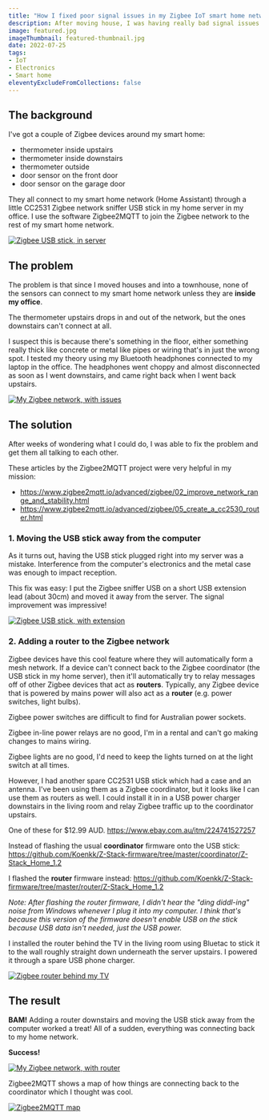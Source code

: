 ```yaml
---
title: "How I fixed poor signal issues in my Zigbee IoT smart home network"
description: After moving house, I was having really bad signal issues with my Zigbee devices that I used in my smart home. After researching and fiddling around a lot, I fixed it and learned some skills along the way! Here's how I did it.
image: featured.jpg
imageThumbnail: featured-thumbnail.jpg
date: 2022-07-25
tags:
- IoT
- Electronics
- Smart home
eleventyExcludeFromCollections: false
---
```


## The background
I've got a couple of Zigbee devices around my smart home:
* thermometer inside upstairs
* thermometer inside downstairs
* thermometer outside
* door sensor on the front door
* door sensor on the garage door

They all connect to my smart home network (Home Assistant) through a little CC2531 Zigbee network sniffer USB stick in my home server in my office. I use the software Zigbee2MQTT to join the Zigbee network to the rest of my smart home network.

[![Zigbee USB stick, in server](zigbee-usb-in-server.png)](zigbee-usb-in-server.png)

## The problem
The problem is that since I moved houses and into a townhouse, none of the sensors can connect to my smart home network unless they are **inside my office**.

The thermometer upstairs drops in and out of the network, but the ones downstairs can't connect at all.

I suspect this is because there's something in the floor, either something really thick like concrete or metal like pipes or wiring that's in just the wrong spot. I tested my theory using my Bluetooth headphones connected to my laptop in the office. The headphones went choppy and almost disconnected as soon as I went downstairs, and came right back when I went back upstairs.

[![My Zigbee network, with issues](zigbee-network-diagram-with-issues.png)](zigbee-network-diagram-with-issues.png)

## The solution
After weeks of wondering what I could do, I was able to fix the problem and get them all talking to each other.

These articles by the Zigbee2MQTT project were very helpful in my mission:
* https://www.zigbee2mqtt.io/advanced/zigbee/02_improve_network_range_and_stability.html
* https://www.zigbee2mqtt.io/advanced/zigbee/05_create_a_cc2530_router.html

### 1. Moving the USB stick away from the computer
As it turns out, having the USB stick plugged right into my server was a mistake. Interference from the computer's electronics and the metal case was enough to impact reception.

This fix was easy: I put the Zigbee sniffer USB on a short USB extension lead (about 30cm) and moved it away from the server. The signal improvement was impressive!

[![Zigbee USB stick, with extension](zigbee-usb-with-extension.jpg)](zigbee-usb-with-extension.jpg)

### 2. Adding a router to the Zigbee network
Zigbee devices have this cool feature where they will automatically form a mesh network. If a device can't connect back to the Zigbee coordinator (the USB stick in my home server), then it'll automatically try to relay messages off of other Zigbee devices that act as **routers**. Typically, any Zigbee device that is powered by mains power will also act as a **router** (e.g. power switches, light bulbs).

Zigbee power switches are difficult to find for Australian power sockets.

Zigbee in-line power relays are no good, I'm in a rental and can't go making changes to mains wiring.

Zigbee lights are no good, I'd need to keep the lights turned on at the light switch at all times.

However, I had another spare CC2531 USB stick which had a case and an antenna. I've been using them as a Zigbee coordinator, but it looks like I can use them as routers as well. I could install it in in a USB power charger downstairs in the living room and relay Zigbee traffic up to the coordinator upstairs.

One of these for $12.99 AUD.
https://www.ebay.com.au/itm/224741527257

Instead of flashing the usual **coordinator** firmware onto the USB stick:
https://github.com/Koenkk/Z-Stack-firmware/tree/master/coordinator/Z-Stack_Home_1.2

I flashed the **router** firmware instead:
https://github.com/Koenkk/Z-Stack-firmware/tree/master/router/Z-Stack_Home_1.2

*Note: After flashing the router firmware, I didn't hear the "ding diddl-ing" noise from Windows whenever I plug it into my computer. I think that's because this version of the firmware doesn't enable USB on the stick because USB data isn't needed, just the USB power.*

I installed the router behind the TV in the living room using Bluetac to stick it to the wall roughly straight down underneath the server upstairs. I powered it through a spare USB phone charger.

[![Zigbee router behind my TV](zigbee-router-behind-tv.jpg)](zigbee-router-behind-tv.jpg)

## The result

**BAM!** Adding a router downstairs and moving the USB stick away from the computer worked a treat! All of a sudden, everything was connecting back to my home network.

**Success!**

[![My Zigbee network, with router](zigbee-network-diagram-with-router.png)](zigbee-network-diagram-with-router.png)

Zigbee2MQTT shows a map of how things are connecting back to the coordinator which I thought was cool.

[![Zigbee2MQTT map](Zigbee2MQTT-map.png)](Zigbee2MQTT-map.png)